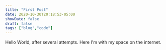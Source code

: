 ```yaml
---
title: "First Post"
date: 2020-10-30T20:18:53-05:00
showDate: false
draft: false
tags: ["blog","code"]
---
```


Hello World, after several attempts. Here I'm with my space on the internet.
